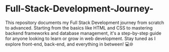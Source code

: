 # Full-Stack-Development-Journey-
This repository documents my Full Stack Development journey from scratch to advanced. Starting from the basics like HTML and CSS to mastering backend frameworks and database management, it's a step-by-step guide for anyone looking to learn or grow in web development.  Stay tuned as I explore front-end, back-end, and everything in between! 💻🌐
